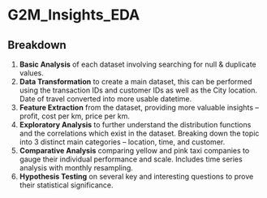 # G2M_Insights_EDA
## Breakdown
1. **Basic Analysis** of each dataset involving searching for null & duplicate values.
2. **Data Transformation** to create a main dataset, this can be performed using the
transaction IDs and customer IDs as well as the City location. Date of travel converted
into more usable datetime.
3. **Feature Extraction** from the dataset, providing more valuable insights – profit, cost per
km, price per km.
4. **Exploratory Analysis** to further understand the distribution functions and the
correlations which exist in the dataset. Breaking down the topic into 3 distinct main
categories – location, time, and customer.
5. **Comparative Analysis** comparing yellow and pink taxi companies to gauge their
individual performance and scale. Includes time series analysis with monthly resampling.
6. **Hypothesis Testing** on several key and interesting questions to prove their statistical
significance.
